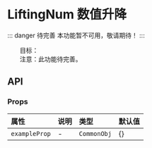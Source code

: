 # LiftingNum 数值升降  <Badge class="title-badge" type="danger" text="wait" />

::: danger 待完善
本功能暂不可用，敬请期待！
:::

&emsp;&emsp;目标：  
&emsp;&emsp;注意：此功能待完善。


## API 

### Props

|属性|说明|类型|默认值|
|:---|:---|:---|:---|
|`exampleProp`|-|`CommonObj`|{}|
